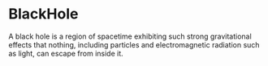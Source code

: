 # BlackHole
A black hole is a region of spacetime exhibiting such strong gravitational effects that nothing, including particles and electromagnetic radiation such as light, can escape from inside it.
